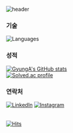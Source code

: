 ![header](https://capsule-render.vercel.app/api?type=venom&color=d5e6f5&height=300&section=header&text=렛츠~&nbsp;고경아!&fontSize=90)

### 기술
![Languages](https://github-readme-stats.vercel.app/api/top-langs/?username=GyungA&theme=swift)
<br>
### 성적
[![GyungA's GitHub stats](https://github-readme-stats.vercel.app/api?username=GyungA&theme=swift&show_icons=true)](https://github.com/anuraghazra/github-readme-stats)  
[![Solved.ac
profile](http://mazassumnida.wtf/api/v2/generate_badge?boj=gga612)](https://solved.ac/gga612)
<br>
### 연락처
[![LinkedIn](https://img.shields.io/badge/LinkedIn-0077B5?style=for-the-badge&logo=linkedin&logoColor=white)](https://www.linkedin.com/in/gyunga/) [![Instagram](https://img.shields.io/badge/Instagram-E4405F?style=for-the-badge&logo=instagram&logoColor=white)](https://www.instagram.com/gga._.ggaa/)
<br>
<br>
<br>
[![Hits](https://hits.seeyoufarm.com/api/count/incr/badge.svg?url=https%3A%2F%2Fgithub.com%2FGyungA&count_bg=%2389D7FF&title_bg=%23555555&icon=salesforce.svg&icon_color=%23E7E7E7&title=hits&edge_flat=false)](https://hits.seeyoufarm.com)


